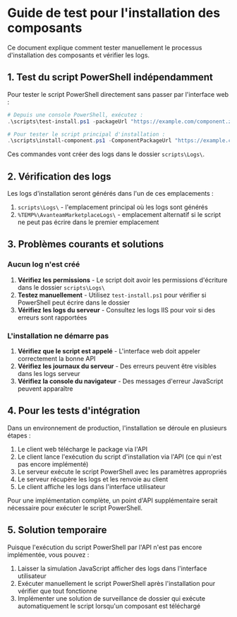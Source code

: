 # Guide de test pour l'installation des composants

Ce document explique comment tester manuellement le processus d'installation des composants et vérifier les logs.

## 1. Test du script PowerShell indépendamment

Pour tester le script PowerShell directement sans passer par l'interface web :

```powershell
# Depuis une console PowerShell, exécutez :
.\scripts\test-install.ps1 -packageUrl "https://example.com/component.zip" -componentId "test-component" -version "1.0.0"

# Pour tester le script principal d'installation :
.\scripts\install-component.ps1 -ComponentPackageUrl "https://example.com/component.zip" -ComponentId "test-component" -Version "1.0.0" -ProcessStudioRoot "C:\ProcessStudio"
```

Ces commandes vont créer des logs dans le dossier `scripts\Logs\`.

## 2. Vérification des logs

Les logs d'installation seront générés dans l'un de ces emplacements :

1. `scripts\Logs\` - l'emplacement principal où les logs sont générés
2. `%TEMP%\AvanteamMarketplaceLogs\` - emplacement alternatif si le script ne peut pas écrire dans le premier emplacement

## 3. Problèmes courants et solutions

### Aucun log n'est créé

1. **Vérifiez les permissions** - Le script doit avoir les permissions d'écriture dans le dossier `scripts\Logs\`
2. **Testez manuellement** - Utilisez `test-install.ps1` pour vérifier si PowerShell peut écrire dans le dossier
3. **Vérifiez les logs du serveur** - Consultez les logs IIS pour voir si des erreurs sont rapportées

### L'installation ne démarre pas

1. **Vérifiez que le script est appelé** - L'interface web doit appeler correctement la bonne API
2. **Vérifiez les journaux du serveur** - Des erreurs peuvent être visibles dans les logs serveur
3. **Vérifiez la console du navigateur** - Des messages d'erreur JavaScript peuvent apparaître

## 4. Pour les tests d'intégration

Dans un environnement de production, l'installation se déroule en plusieurs étapes :

1. Le client web télécharge le package via l'API
2. Le client lance l'exécution du script d'installation via l'API (ce qui n'est pas encore implémenté)
3. Le serveur exécute le script PowerShell avec les paramètres appropriés
4. Le serveur récupère les logs et les renvoie au client
5. Le client affiche les logs dans l'interface utilisateur

Pour une implémentation complète, un point d'API supplémentaire serait nécessaire pour exécuter le script PowerShell.

## 5. Solution temporaire

Puisque l'exécution du script PowerShell par l'API n'est pas encore implémentée, vous pouvez :

1. Laisser la simulation JavaScript afficher des logs dans l'interface utilisateur
2. Exécuter manuellement le script PowerShell après l'installation pour vérifier que tout fonctionne
3. Implémenter une solution de surveillance de dossier qui exécute automatiquement le script lorsqu'un composant est téléchargé